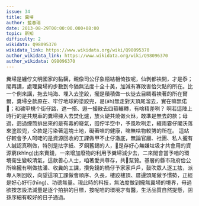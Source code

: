 ```yaml
---
issue: 34
title: 糞埽
author: 藍春瑞
date: 2013-08-29T00:00:00.000+08:00
topic: 新知
difficulty: 2
wikidata: Q98095370
wikidata_link: https://www.wikidata.org/wiki/Q98095370
author_wikidata_link: https://www.wikidata.org/wiki/Q98096370
author_wikidata: Q98096370
---
```

糞埽是纏佇文明國家的黏黐，親像司公仔象桮結相倚按呢，仙剝都袂開，才是忝；閣再講，處理糞埽的步數到今猶無法度十全十美，加減有寡敗害佮欠點的所在。比一个例來講，拖去坉海、埋入去塗跤，攏是積積做一伙徙去目睭看袂著的所在爾爾，糞埽仝款原在、牢佇地球的塗跤兜，曷(a̍h)無走對天頂尾溜去，實在嘛無偌𠢕；和穢甲規个街仔路，遮一搭、遐一撮散去四箍輾轉，有啥精差咧？
啊若這陣上時行的是共規車的糞埽捒入去焚化爐，放火硬共燒做火烌，敢準是無去的款；毋過，迵過煙筒排出來的是有毒的廢氣，囤佇半空中，予風吹咧走，綴雨霎仔閣沃落來塗跤兜，仝款是污染著這塊土地，礙著咱的健康，嘛無啥物較勥的所在。
這站仔較會予人呵咾的是資源回收的工課做甲不止仔澈底，無論官廳、社團、私人攏有人誠認真咧做，特別是抾字紙、歹銅舊錫的人，𪜶是存好心無嫌垃圾才共會用的資源窮(khîng)出來賣錢，一來增加廢物的利用予糞埽減少去，二來閣會當予咱的環境衛生變較清氣，這款善心人士，咱著愛共尊存，共𪜶幫贊。基層的縣市政府佮公所嘛攏有咧做抾潘、收糞的工課，攢免錢的桶仔予家家戶戶，鼓吹眾人逐工抾，派專人咧回收，向望這項工課做會順序、久長，樓跤樓頂、厝邊頭尾做予慣勢，正經是好心好行(hīng)、功德無量。現此時的科技，無法度做到攏無糞埽的境界，毋過欲按怎設法減量是逐个拍拚的目標，按呢咱的環境才有醫，生活品質自然提懸，囝孫序細有較好的日子通過。